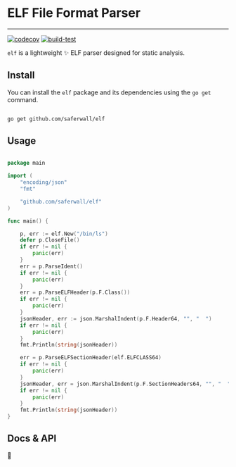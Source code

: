 # ELF File Format Parser 

-----

[![codecov](https://codecov.io/gh/saferwall/elf/branch/main/graph/badge.svg?token=ND685DTHZT)](https://codecov.io/gh/saferwall/elf) [![build-test](https://github.com/saferwall/elf/actions/workflows/ci.yaml/badge.svg)](https://github.com/saferwall/elf/actions/workflows/ci.yaml)

```elf``` is a lightweight :sparkles: ELF parser designed for static analysis.

## Install

You can install the ```elf``` package and its dependencies using the ```go get``` command.

```sh

go get github.com/saferwall/elf

```

## Usage

```go

package main

import (
	"encoding/json"
	"fmt"

	"github.com/saferwall/elf"
)

func main() {

	p, err := elf.New("/bin/ls")
	defer p.CloseFile()
	if err != nil {
		panic(err)
	}
	err = p.ParseIdent()
	if err != nil {
		panic(err)
	}
	err = p.ParseELFHeader(p.F.Class())
	if err != nil {
		panic(err)
	}
	jsonHeader, err := json.MarshalIndent(p.F.Header64, "", "  ")
	if err != nil {
		panic(err)
	}
	fmt.Println(string(jsonHeader))

	err = p.ParseELFSectionHeader(elf.ELFCLASS64)
	if err != nil {
		panic(err)
	}
	jsonHeader, err = json.MarshalIndent(p.F.SectionHeaders64, "", "  ")
	if err != nil {
		panic(err)
	}
	fmt.Println(string(jsonHeader))
}


```

## Docs & API

:construction: